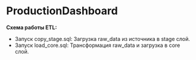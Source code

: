 # ProductionDashboard
**Схема работы ETL:** 
- Запуск copy_stage.sql: 
 Загрузка raw_data из источника в stage слой.  
- Запуск load_core.sql: 
 Трансформация raw_data и загрузка в core слой. 
 

 

